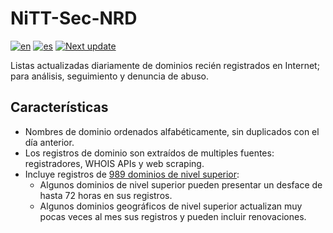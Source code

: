 # NiTT-Sec-NRD
[![en](https://img.shields.io/badge/lang-en-blue.svg)](https://github.com/nicotechtips/nitt-sec-nrd/blob/main/README.md)
[![es](https://img.shields.io/badge/lang-es-blue.svg)](https://github.com/nicotechtips/nitt-sec-nrd/blob/main/README.es.md)
[![Next update](https://img.shields.io/badge/Next_Update-04:30_UTC-orange)](https://github.com/nicotechtips/nitt-sec-nrd/tree/main/lists)

Listas actualizadas diariamente de dominios recién registrados en Internet; para análisis, seguimiento y denuncia de abuso.

## Características
- Nombres de dominio ordenados alfabéticamente, sin duplicados con el día anterior.
- Los registros de dominio son extraídos de multiples fuentes: registradores, WHOIS APIs y web scraping.
- Incluye registros de [989 dominios de nivel superior](https://github.com/nicotechtips/nitt-sec-nrd/blob/main/TLDs.txt):
  - Algunos dominios de nivel superior pueden presentar un desface de hasta 72 horas en sus registros.
  - Algunos dominios geográficos de nivel superior actualizan muy pocas veces al mes sus registros y pueden incluir renovaciones.
